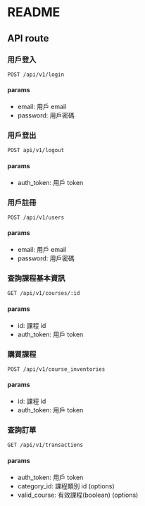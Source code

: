 # README

## API route

### 用戶登入

```
POST /api/v1/login
```
#### params

- email: 用戶 email
- password: 用戶密碼

### 用戶登出

```
POST api/v1/logout
```

#### params

- auth_token: 用戶 token

### 用戶註冊

```
POST /api/v1/users
```
#### params

- email: 用戶 email
- password: 用戶密碼

### 查詢課程基本資訊

```
GET /api/v1/courses/:id
```
#### params

- id: 課程 id
- auth_token: 用戶 token

### 購買課程

```
POST /api/v1/course_inventories
```
#### params

- id: 課程 id
- auth_token: 用戶 token

### 查詢訂單

```
GET /api/v1/transactions
```
#### params

- auth_token: 用戶 token
- category_id: 課程類別 id (options)
- valid_course: 有效課程(boolean) (options)


